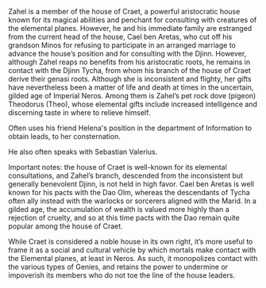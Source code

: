 Zahel is a member of the house of Craet, a powerful aristocratic house known for its magical abilities and penchant for consulting with creatures of the elemental planes. However, he and his immediate family are estranged from the current head of the house, Cael ben Aretas, who cut off his grandson Minos for refusing to participate in an arranged marriage to advance the house’s position and for consulting with the Djinn. However, although Zahel reaps no benefits from his aristocratic roots, he remains in contact with the Djinn Tycha, from whom his branch of the house of Craet derive their genasi roots. Although she is inconsistent and flighty, her gifts have nevertheless been a matter of life and death at times in the uncertain, gilded age of Imperial Neros. Among them is Zahel’s pet rock dove (pigeon) Theodorus (Theo), whose elemental gifts include increased intelligence and discerning taste in where to relieve himself. 

Often uses his friend Helena's position in the department of Information to obtain leads, to her consternation.

He also often speaks with Sebastian Valerius.

Important notes: the house of Craet is well-known for its elemental consultations, and Zahel’s branch, descended from the inconsistent but generally benevolent Djinn, is not held in high favor. Cael ben Aretas is well known for his pacts with the Dao Olm, whereas the descendants of Tycha often ally instead with the warlocks or sorcerers aligned with the Marid. In a gilded age, the accumulation of wealth is valued more highly than a rejection of cruelty, and so at this time pacts with the Dao remain quite popular among the house of Craet.  

While Craet is considered a noble house in its own right, it’s more useful to frame it as a social and cultural vehicle by which mortals make contact with the Elemental planes, at least in Neros. As such, it monopolizes contact with the various types of Genies, and retains the power to undermine or impoverish its members who do not toe the line of the house leaders.